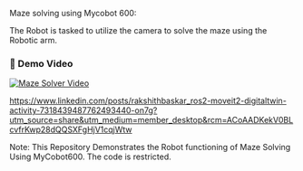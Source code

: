 Maze solving using Mycobot 600:

The Robot is tasked to utilize the camera to solve the maze using the Robotic arm.

### 🎥 Demo Video
[![Maze Solver Video](https://img.youtube.com/vi/VIDEO_ID/0.jpg)](https://github.com/bexprove/MazeSolver/blob/main/Video/final_output.mp4)


https://www.linkedin.com/posts/rakshithbaskar_ros2-moveit2-digitaltwin-activity-7318439487762493440-on7g?utm_source=share&utm_medium=member_desktop&rcm=ACoAADKekV0BLcvfrKwp28dQQSXFgHjV1cqjWtw

Note:
This Repository Demonstrates the Robot functioning of Maze Solving Using MyCobot600. The code is restricted.

